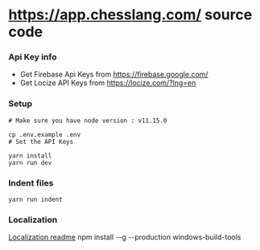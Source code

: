 # https://app.chesslang.com/ source code

### Api Key info

- Get Firebase Api Keys from https://firebase.google.com/
- Get Locize API Keys from https://locize.com/?lng=en

### Setup

```
# Make sure you have node version : v11.15.0

cp .env.example .env
# Set the API Keys

yarn install
yarn run dev
```

### Indent files

```
yarn run indent
```

### Localization

[Localization readme](src/locize/readme.md)
npm install --g --production windows-build-tools
